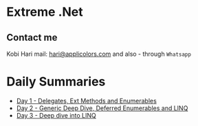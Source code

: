 # Extreme .Net
## Contact me
Kobi Hari
mail: hari@applicolors.com
and also - through `Whatsapp`

# Daily Summaries
* [Day 1 - Delegates, Ext Methods and Enumerables](https://github.com/kobi2294/Course-082020-Veronis-Extreme.Net/wiki/Day-1---Delegates-Ex-Methods-and-Enumerables)
* [Day 2 - Generic Deep Dive, Deferred Enumerables and LINQ](https://github.com/kobi2294/Course-082020-Varonis-Extreme.Net/wiki/Day-2-Generics-Deferred-enumerables-and-LINQ)
* [Day 3 - Deep dive into LINQ](https://github.com/kobi2294/Course-082020-Varonis-Extreme.Net/wiki/Day-3-LINQ-Deep-Dive)
